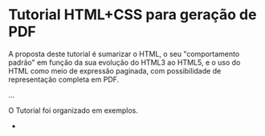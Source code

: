 # Tutorial HTML+CSS para geração de PDF

A proposta deste tutorial é sumarizar o HTML, o seu "comportamento padrão" em função da sua evolução do HTML3 ao HTML5, 
e o uso do HTML como meio de expressão paginada, com possibilidade de representação completa em PDF.

... 

O Tutorial foi organizado em exemplos.


* 

